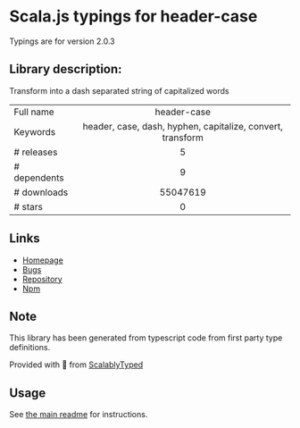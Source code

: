 
# Scala.js typings for header-case

Typings are for version 2.0.3

## Library description:
Transform into a dash separated string of capitalized words

|                    |                 |
| ------------------ | :-------------: |
| Full name          | header-case |
| Keywords           | header, case, dash, hyphen, capitalize, convert, transform |
| # releases         | 5 |
| # dependents       | 9 |
| # downloads        | 55047619 |
| # stars            | 0 |

## Links
- [Homepage](https://github.com/blakeembrey/change-case/tree/master/packages/header-case#readme)
- [Bugs](https://github.com/blakeembrey/change-case/issues)
- [Repository](https://github.com/blakeembrey/change-case)
- [Npm](https://www.npmjs.com/package/header-case)
    


## Note
This library has been generated from typescript code from first party type definitions.

Provided with :purple_heart: from [ScalablyTyped](https://github.com/oyvindberg/ScalablyTyped)

## Usage
See [the main readme](../../readme.md) for instructions.


